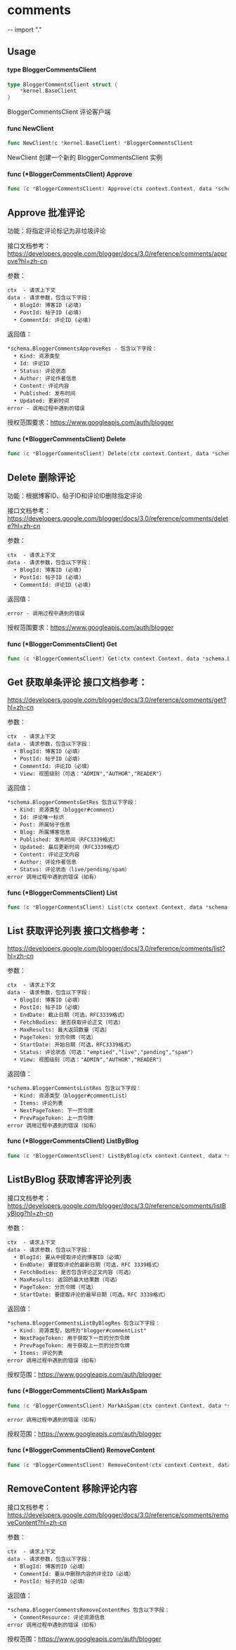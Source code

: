 # comments
--
    import "."


## Usage

#### type BloggerCommentsClient

```go
type BloggerCommentsClient struct {
	*kernel.BaseClient
}
```

BloggerCommentsClient 评论客户端

#### func  NewClient

```go
func NewClient(c *kernel.BaseClient) *BloggerCommentsClient
```
NewClient 创建一个新的 BloggerCommentsClient 实例

#### func (*BloggerCommentsClient) Approve

```go
func (c *BloggerCommentsClient) Approve(ctx context.Context, data *schema.BloggerCommentsApproveReq) (*schema.BloggerCommentsApproveRes, error)
```
## Approve 批准评论

功能：将指定评论标记为非垃圾评论

接口文档参考：
https://developers.google.com/blogger/docs/3.0/reference/comments/approve?hl=zh-cn

参数：

    ctx  - 请求上下文
    data - 请求参数，包含以下字段：
      • BlogId: 博客ID (必填)
      • PostId: 帖子ID (必填)
      • CommentId: 评论ID (必填)

返回值：

    *schema.BloggerCommentsApproveRes - 包含以下字段：
      • Kind: 资源类型
      • Id: 评论ID
      • Status: 评论状态
      • Author: 评论作者信息
      • Content: 评论内容
      • Published: 发布时间
      • Updated: 更新时间
    error - 调用过程中遇到的错误

授权范围要求：https://www.googleapis.com/auth/blogger

#### func (*BloggerCommentsClient) Delete

```go
func (c *BloggerCommentsClient) Delete(ctx context.Context, data *schema.BloggerCommentsDeleteReq) (*schema.BloggerCommentsDeleteReq, error)
```
## Delete 删除评论

功能：根据博客ID、帖子ID和评论ID删除指定评论

接口文档参考：
https://developers.google.com/blogger/docs/3.0/reference/comments/delete?hl=zh-cn

参数：

    ctx  - 请求上下文
    data - 请求参数，包含以下字段：
      • BlogId: 博客ID (必填)
      • PostId: 帖子ID (必填)
      • CommentId: 评论ID (必填)

返回值：

    error - 调用过程中遇到的错误

授权范围要求：https://www.googleapis.com/auth/blogger

#### func (*BloggerCommentsClient) Get

```go
func (c *BloggerCommentsClient) Get(ctx context.Context, data *schema.BloggerCommentsGetReq) (*schema.BloggerCommentsGetRes, error)
```
## Get 获取单条评论 接口文档参考：
https://developers.google.com/blogger/docs/3.0/reference/comments/get?hl=zh-cn

参数：

    ctx  - 请求上下文
    data - 请求参数，包含以下字段：
      • BlogId: 博客ID（必填）
      • PostId: 帖子ID（必填）
      • CommentId: 评论ID（必填）
      • View: 视图级别（可选："ADMIN","AUTHOR","READER"）

返回值：

    *schema.BloggerCommentsGetRes 包含以下字段：
      • Kind: 资源类型（blogger#comment）
      • Id: 评论唯一标识
      • Post: 所属帖子信息
      • Blog: 所属博客信息
      • Published: 发布时间（RFC3339格式）
      • Updated: 最后更新时间（RFC3339格式）
      • Content: 评论正文内容
      • Author: 评论作者信息
      • Status: 评论状态（live/pending/spam）
    error 调用过程中遇到的错误（如有）

#### func (*BloggerCommentsClient) List

```go
func (c *BloggerCommentsClient) List(ctx context.Context, data *schema.BloggerCommentsListReq) (*schema.BloggerCommentsListRes, error)
```
## List 获取评论列表 接口文档参考：
https://developers.google.com/blogger/docs/3.0/reference/comments/list?hl=zh-cn

参数：

    ctx  - 请求上下文
    data - 请求参数，包含以下字段：
      • BlogId: 博客ID（必填）
      • PostId: 帖子ID（必填）
      • EndDate: 截止日期（可选，RFC3339格式）
      • FetchBodies: 是否获取评论正文（可选）
      • MaxResults: 最大返回数量（可选）
      • PageToken: 分页令牌（可选）
      • StartDate: 开始日期（可选，RFC3339格式）
      • Status: 评论状态（可选："emptied","live","pending","spam"）
      • View: 视图级别（可选："ADMIN","AUTHOR","READER"）

返回值：

    *schema.BloggerCommentsListRes 包含以下字段：
      • Kind: 资源类型（blogger#commentList）
      • Items: 评论列表
      • NextPageToken: 下一页令牌
      • PrevPageToken: 上一页令牌
    error 调用过程中遇到的错误（如有）

#### func (*BloggerCommentsClient) ListByBlog

```go
func (c *BloggerCommentsClient) ListByBlog(ctx context.Context, data *schema.BloggerCommentsListByBlogReq) (*schema.BloggerCommentsListByBlogRes, error)
```
## ListByBlog 获取博客评论列表

接口文档参考：
https://developers.google.com/blogger/docs/3.0/reference/comments/listByBlog?hl=zh-cn

参数：

    ctx  - 请求上下文
    data - 请求参数，包含以下字段：
      • BlogId: 要从中提取评论的博客ID（必填）
      • EndDate: 要提取评论的最新日期（可选，RFC 3339格式）
      • FetchBodies: 是否包含评论正文内容（可选）
      • MaxResults: 返回的最大结果数（可选）
      • PageToken: 分页令牌（可选）
      • StartDate: 要提取评论的最早日期（可选，RFC 3339格式）

返回值：

    *schema.BloggerCommentsListByBlogRes 包含以下字段：
      • Kind: 资源类型，始终为"blogger#commentList"
      • NextPageToken: 用于获取下一页的分页令牌
      • PrevPageToken: 用于获取上一页的分页令牌
      • Items: 评论列表
    error 调用过程中遇到的错误（如有）

授权范围：https://www.googleapis.com/auth/blogger

#### func (*BloggerCommentsClient) MarkAsSpam

```go
func (c *BloggerCommentsClient) MarkAsSpam(ctx context.Context, data *schema.BloggerCommentsMarkAsSpamReq) (*schema.BloggerCommentsMarkAsSpamRes, error)
```

    error 调用过程中遇到的错误（如有）
授权范围：https://www.googleapis.com/auth/blogger

#### func (*BloggerCommentsClient) RemoveContent

```go
func (c *BloggerCommentsClient) RemoveContent(ctx context.Context, data *schema.BloggerCommentsRemoveContentReq) (*schema.BloggerCommentsRemoveContentRes, error)
```
## RemoveContent 移除评论内容

接口文档参考：
https://developers.google.com/blogger/docs/3.0/reference/comments/removeContent?hl=zh-cn

参数：

    ctx  - 请求上下文
    data - 请求参数，包含以下字段：
      • BlogId: 博客的ID（必填）
      • CommentId: 要从中删除内容的评论ID（必填）
      • PostId: 帖子的ID（必填）

返回值：

    *schema.BloggerCommentsRemoveContentRes 包含以下字段：
      • CommentResource: 评论资源信息
    error 调用过程中遇到的错误（如有）

授权范围：https://www.googleapis.com/auth/blogger
